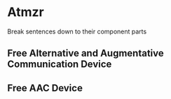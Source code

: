 # Atmzr
Break sentences down to their component parts

## Free Alternative and Augmentative Communication Device
## Free AAC Device
